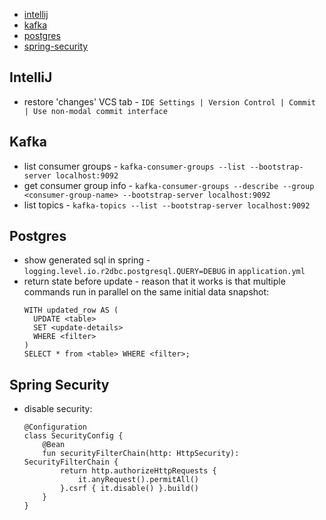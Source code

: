 * [intellij](#intellij)
* [kafka](#kafka)
* [postgres](#postgres)
* [spring-security](#spring-security)

## IntelliJ

* restore 'changes' VCS tab - `IDE Settings | Version Control | Commit | Use non-modal commit interface`

## Kafka

* list consumer groups - `kafka-consumer-groups --list --bootstrap-server localhost:9092`
* get consumer group info - `kafka-consumer-groups --describe --group <consumer-group-name> --bootstrap-server localhost:9092`
* list topics - `kafka-topics --list --bootstrap-server localhost:9092`

## Postgres

* show generated sql in spring - `logging.level.io.r2dbc.postgresql.QUERY=DEBUG` in `application.yml`
* return state before update - reason that it works is that multiple commands run in parallel on the same initial data snapshot:
    ```
    WITH updated_row AS (
      UPDATE <table>
      SET <update-details>
      WHERE <filter>
    )
    SELECT * from <table> WHERE <filter>;
    ```
## Spring Security

* disable security:
    ```
    @Configuration
    class SecurityConfig {
        @Bean
        fun securityFilterChain(http: HttpSecurity): SecurityFilterChain {
            return http.authorizeHttpRequests {
                it.anyRequest().permitAll()
            }.csrf { it.disable() }.build()
        }
    }
    ```
